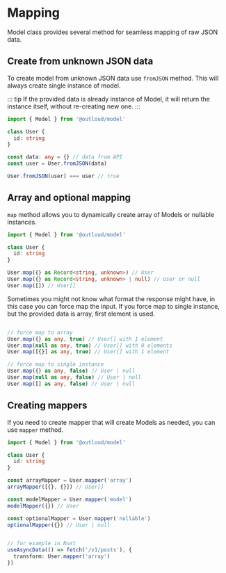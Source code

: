 # Mapping

Model class provides several method for seamless mapping of raw JSON data.

## Create from unknown JSON data

To create model from unknown JSON data use `fromJSON` method. This will always create single instance of model.

::: tip
If the provided data is already instance of Model, it will return the instance itself, without re-creating new one.
:::


```ts
import { Model } from '@outloud/model'

class User {
  id: string
}

const data: any = {} // data from API
const user = User.fromJSON(data)

User.fromJSON(user) === user // true
```

## Array and optional mapping

`map` method allows you to dynamically create array of Models or nullable instances.


```ts
import { Model } from '@outloud/model'

class User {
  id: string
}

User.map({} as Record<string, unknown>) // User
User.map({} as Record<string, unknown> | null) // User or null
User.map([]) // User[]
```

Sometimes you might not know what format the response might have, in this case you can force map the input.
If you force map to single instance, but the provided data is array, first element is used.

```ts

// force map to array
User.map({} as any, true) // User[] with 1 element
User.map(null as any, true) // User[] with 0 elements
User.map([{}] as any, true) // User[] with 1 element

// force map to single instance
User.map({} as any, false) // User | null
User.map(null as any, false) // User | null
User.map([] as any, false) // User | null
```

## Creating mappers

If you need to create mapper that will create Models as needed, you can use `mapper` method.


```ts
import { Model } from '@outloud/model'

class User {
  id: string
}

const arrayMapper = User.mapper('array')
arrayMapper([{}, {}]) // User[]

const modelMapper = User.mapper('model')
modelMapper({}) // User

const optionalMapper = User.mapper('nullable')
optionalMapper({}) // User | null


// for example in Nuxt
useAsyncData(() => fetch('/v1/posts'), {
  transform: User.mapper('array')
})
```

